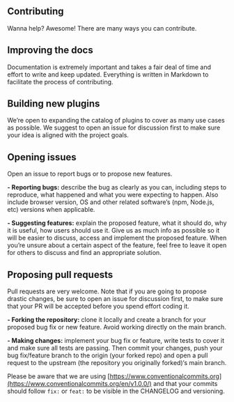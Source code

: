 ## Contributing
Wanna help? Awesome! There are many ways you can contribute.

## Improving the docs
Documentation is extremely important and takes a fair deal of time and effort to write and keep updated. Everything is written in Markdown to facilitate the process of contributing.

## Building new plugins
We’re open to expanding the catalog of plugins to cover as many use cases as possible. We suggest to open an issue for discussion first to make sure your idea is aligned with the project goals.

## Opening issues
Open an issue to report bugs or to propose new features.

**- Reporting bugs:**
describe the bug as clearly as you can, including steps to reproduce, what happened and what you were expecting to happen. Also include browser version, OS and other related software’s (npm, Node.js, etc) versions when applicable.

**- Suggesting features:** explain the proposed feature, what it should do, why it is useful, how users should use it. Give us as much info as possible so it will be easier to discuss, access and implement the proposed feature. When you’re unsure about a certain aspect of the feature, feel free to leave it open for others to discuss and find an appropriate solution.

## Proposing pull requests
Pull requests are very welcome. Note that if you are going to propose drastic changes, be sure to open an issue for discussion first, to make sure that your PR will be accepted before you spend effort coding it.

**- Forking the repository:** clone it locally and create a branch for your proposed bug fix or new feature. Avoid working directly on the main branch.

**- Making changes:** implement your bug fix or feature, write tests to cover it and make sure all tests are passing. Then commit your changes, push your bug fix/feature branch to the origin (your forked repo) and open a pull request to the upstream (the repository you originally forked)‘s main branch. 

Please be aware that we are using [https://www.conventionalcommits.org](https://www.conventionalcommits.org/en/v1.0.0/) and that your commits should follow `fix:` or `feat:` to be visible in the CHANGELOG and versioning.
